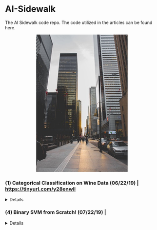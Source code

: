 # AI-Sidewalk
The AI Sidewalk code repo. The code utilized in the articles can be found here.
<p align="center">
<img src=https://github.com/ShantanuPhadke/AI-Sidewalk/blob/master/architectural-design-architecture-buildings-990094.jpg>
</p>

### (1) Categorical Classification on Wine Data (06/22/19) | https://tinyurl.com/y28enwll
<details>
  <h4>Instructions to Run Code:</h4>
  <p>
    Go into the 1_Categorical_Classification folder<br>
    python3 data_splitter.py<br>
    python3 pipeline.py<br>
  <p>
</details>  

### (4) Binary SVM from Scratch! (07/22/19) | 
<details>
  <h4>Instructions to Run Code:</h4>
  <p>
    Go into the 4_Coding_Binary_SVM<br>
    jupyter notebook<br>
    Run the code blocks in the BinarySVM notebook<br>
  </p>
</details>
  
